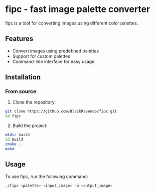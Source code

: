 # fipc - fast image palette converter

fipc is a tool for converting images using different color palettes.

## Features

- Convert images using predefined palettes
- Support for custom palettes
- Command-line interface for easy usage

## Installation

### From source

1. Clone the repository:
```sh
git clone https://github.com/BlackRavenoo/fipc.git
cd fipc
```

2. Build the project:
```sh
mkdir build
cd build
cmake ..
make
```

## Usage

To use fipc, run the following command:
```sh
./fipc <palette> <input_image> -o <output_image>
```